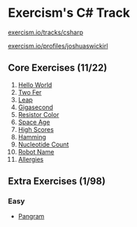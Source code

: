 Exercism's C# Track
===================

[exercism.io/tracks/csharp](https://exercism.io/tracks/csharp)

[exercism.io/profiles/joshuaswickirl](https://exercism.io/profiles/joshuaswickirl)

Core Exercises (11/22)
----------------------
1.  [Hello World](/hello-world)
2.  [Two Fer](/two-fer)
3.  [Leap](/leap)
4.  [Gigasecond](/gigasecond)
5.  [Resistor Color](/resistor-color)
6.  [Space Age](/space-age)
7.  [High Scores](/high-scores)
8.  [Hamming](/hamming)
9.  [Nucleotide Count](/nucleotide-count)
10. [Robot Name](/robot-name)
11. [Allergies](/allergies)

Extra Exercises (1/98)
----------------------
### Easy
- [Pangram](/pangram)
